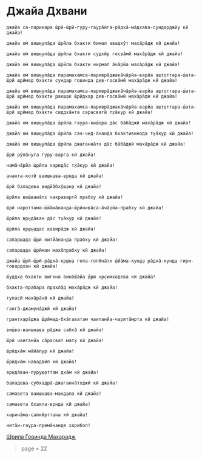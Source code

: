 # Джайа Дхвани

    джайа са-парикара ш́рӣ-ш́рӣ-гуру-гаура̄н̇га-ра̄дха̄-ма̄дхава-сундарджӣу кӣ джайа!

    джайа ом̇ виш̣н̣упа̄да ш́рӣла бхакти бимал авадхӯт маха̄ра̄дж кӣ джайа!

    джайа ом̇ виш̣н̣упа̄да ш́рӣла бхакти судхӣр госва̄мӣ маха̄ра̄дж кӣ джайа!

    джайа ом̇ виш̣н̣упа̄да ш́рӣла бхакти нирмал а̄ча̄рйа маха̄ра̄дж кӣ джайа!

    джайа ом̇ виш̣н̣упа̄да парамахам̇са-паривра̄джака̄ча̄рйа-варйа аш̣т̣оттара-ш́ата-ш́рӣ ш̣рӣмад бхакти сундар говинда дев-госва̄мӣ маха̄ра̄дж кӣ джайа!

    джайа ом̇ виш̣н̣упа̄да парамахам̇са-паривра̄джака̄ча̄рйа-варйа аш̣т̣оттара-ш́ата-ш́рӣ ш̣рӣмад бхакти ракш̣ак ш́рӣдхар дев-госва̄мӣ маха̄ра̄дж кӣ джайа!

    джайа ом̇ виш̣н̣упа̄да парамахам̇са-паривра̄джака̄ча̄рйа-варйа аш̣т̣оттара-ш́ата-ш́рӣ ш̣рӣмад бхакти сиддха̄нта сарасватӣ т̣ха̄кур кӣ джайа!

    джайа ом̇ виш̣н̣упа̄да ш́рӣла гаура-киш́ора да̄с ба̄ба̄джӣ маха̄ра̄дж кӣ джайа!

    джайа ом̇ виш̣н̣упа̄да ш́рӣла сач-чид-а̄нанда бхактивинода т̣ха̄кур кӣ джайа!

    джайа ом̇ виш̣н̣упа̄да ш́рӣла джаганна̄тх да̄с ба̄ба̄джӣ маха̄ра̄дж кӣ джайа!

    ш́рӣ рӯпа̄нуга гуру-варга кӣ джайа!

    нама̄ча̄рйа ш́рӣла харида̄с т̣ха̄кур кӣ джайа!

    ананта-кот̣ӣ ваиш̣н̣ава-вр̣нда кӣ джайа!

    ш́рӣ баладева видйа̄бхӯш̣ан̣а кӣ джайа!

    ш́рӣла виш́вана̄тх чакравартӣ прабху кӣ джайа!

    ш́рӣ нароттама-ш́йа̄ма̄нанда-ш́рӣнива̄са-а̄ча̄рйа-прабху кӣ джайа!

    ш́рӣла вр̣нда̄ван да̄с т̣ха̄кур кӣ джайа!

    ш́рӣла кр̣ш̣н̣адас кавира̄дж кӣ джайа!

    сапарш̣ада ш́рӣ нитйа̄нанда прабху кӣ джайа!

    сапарш̣ада ш́рӣман маха̄прабху кӣ джайа!

    джайа ш́рӣ-ш́рӣ-ра̄дха̄-кр̣ш̣н̣а гопа-гопӣна̄тх ш́йа̄ма-кун̣д̣а ра̄дха̄-кун̣д̣а гири-говардхан кӣ джайа!

    ш́уддха бхакти вигхна вина̄ш́а̄йа ш́рӣ нр̣сим̇хадева кӣ джайа!

    бхакта-прабара прахла̄д маха̄ра̄дж кӣ джайа!

    туласӣ маха̄ра̄н̣ӣ кӣ джайа!

    ган̇га̄-джамуна̄джӣ кӣ джайа!

    грантхара̄джа ш́рӣмад-бха̄гаватам чаитанйа-чарита̄мрта кӣ джайа!

    виш́ва-ваиш̣н̣ава ра̄джа сабха̄ кӣ джайа!

    ш́рӣ чаитанйа са̄расват мат̣х кӣ джайа!

    ш́рӣдха̄м ма̄йа̄пур кӣ джайа!

    ш́рӣдха̄м навадвӣп кӣ джайа!

    вр̣нда̄ван-пуруш̣оттам дха̄м кӣ джайа!

    баладева-субхадра̄-джаганна̄тхджӣ кӣ джайа!

    самавета ваиш̣н̣ава-ман̣д̣ала кӣ джайа!

    самавета бхакта-врнда кӣ джайа!

    харина̄ма-сан̇кӣрттана кӣ джайа!

    нита̄и-гаура-према̄нанде харибол!


[Шрила Говинда Махарадж](https://soundcloud.com/huron/gmscggobo8nw)


> page = 22
